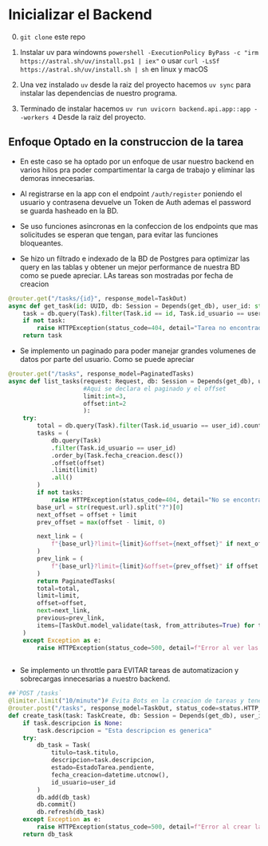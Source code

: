 # Inicializar el Backend
0. `git clone` este repo

1. Instalar uv para windowns `powershell -ExecutionPolicy ByPass -c "irm https://astral.sh/uv/install.ps1 | iex"` o usar `curl -LsSf https://astral.sh/uv/install.sh | sh` en linux y macOS

2. Una vez instalado `uv` desde la raiz del proyecto hacemos `uv sync` para instalar las dependencias de nuestro programa.

3. Terminado de instalar hacemos `uv run uvicorn backend.api.app::app --workers 4` Desde la raiz del proyecto. 

## Enfoque Optado en la construccion de la tarea

* En este caso se ha optado por un enfoque de usar nuestro backend en varios hilos pra poder compartimentar la carga de trabajo y eliminar las demoras innecesarias.

* Al registrarse en la app con el endpoint `/auth/register` poniendo el usuario y contrasena devuelve un Token de Auth ademas el password se guarda hasheado en la BD.

* Se uso funciones asincronas en la confeccion de los endpoints que mas solicitudes se esperan que tengan, para evitar las funciones bloqueantes.

* Se hizo un filtrado e indexado de la BD de Postgres para optimizar las query en las tablas y obtener un mejor performance de nuestra BD como se puede apreciar. LAs tareas son mostradas por fecha de creacion

```py
@router.get("/tasks/{id}", response_model=TaskOut)
async def get_task(id: UUID, db: Session = Depends(get_db), user_id: str = Depends(get_current_user_id)):
    task = db.query(Task).filter(Task.id == id, Task.id_usuario == user_id).first()
    if not task:
        raise HTTPException(status_code=404, detail="Tarea no encontrada")
    return task
```

* Se implemento un paginado para poder manejar grandes volumenes de datos por parte del usuario. Como se puede apreciar

```py
@router.get("/tasks", response_model=PaginatedTasks)
async def list_tasks(request: Request, db: Session = Depends(get_db), user_id: str = Depends(get_current_user_id),
                     #Aqui se declara el paginado y el offset
                     limit:int=3,
                     offset:int=2
                     ):
    try:
        total = db.query(Task).filter(Task.id_usuario == user_id).count()
        tasks = (
            db.query(Task)
            .filter(Task.id_usuario == user_id)
            .order_by(Task.fecha_creacion.desc())
            .offset(offset)
            .limit(limit)
            .all()
        )
        if not tasks:
            raise HTTPException(status_code=404, detail="No se encontraron tareas para este usuario")
        base_url = str(request.url).split("?")[0]
        next_offset = offset + limit
        prev_offset = max(offset - limit, 0)

        next_link = (
            f"{base_url}?limit={limit}&offset={next_offset}" if next_offset < total else None
        )
        prev_link = (
            f"{base_url}?limit={limit}&offset={prev_offset}" if offset > 0 else None
        )
        return PaginatedTasks(
        total=total,
        limit=limit,
        offset=offset,
        next=next_link,
        previous=prev_link,
        items=[TaskOut.model_validate(task, from_attributes=True) for task in tasks]
    )
    except Exception as e:
        raise HTTPException(status_code=500, detail=f"Error al ver las tareas: {e}")
        

```


* Se implemento un throttle para EVITAR tareas de automatizacion y sobrecargas innecesarias a nuestro backend.
```py
##`POST /tasks`
@limiter.limit("10/minute")# Evita Bots en la creacion de tareas y tenemos un mejor trafico ya que bloquea entradas por ip a 10*min
@router.post("/tasks", response_model=TaskOut, status_code=status.HTTP_201_CREATED)
def create_task(task: TaskCreate, db: Session = Depends(get_db), user_id: UUID = Depends(get_current_user_id)):
    if task.descripcion is None:
        task.descripcion = "Esta descripcion es generica"
    try:
        db_task = Task(
            titulo=task.titulo,
            descripcion=task.descripcion,
            estado=EstadoTarea.pendiente,
            fecha_creacion=datetime.utcnow(),
            id_usuario=user_id
        )
        db.add(db_task)
        db.commit()
        db.refresh(db_task)
    except Exception as e:
        raise HTTPException(status_code=500, detail=f"Error al crear la tarea: {e}")
    return db_task
```
